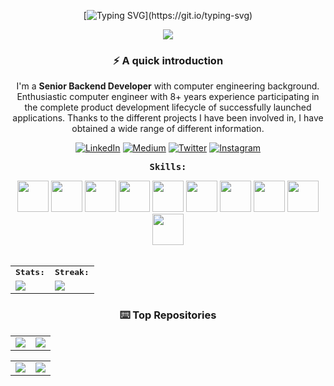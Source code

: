 <div align=center>
   
[![Typing SVG](https://readme-typing-svg.demolab.com?font=&pause=1000&color=EA538D&width=441&lines=Follow+the+white+rabbit+%2C+Neo+...)](https://git.io/typing-svg)

<img src="https://visitor-badge.laobi.icu/badge?page_id=erdemkosk" style="max-width:100%;">

### ⚡️ A quick introduction
I'm a **Senior Backend Developer** with computer engineering background. Enthusiastic computer engineer with 8+ years experience participating in the complete product development lifecycle of successfully launched applications.
Thanks to the different projects I have been involved in, I have obtained a wide range of different information.


[![LinkedIn](https://img.shields.io/badge/LinkedIn-0077B5?style=for-the-badge&logo=linkedin&logoColor=white)](https://www.linkedin.com/in/erdemkosk/)
[![Medium](https://img.shields.io/badge/Medium-333333?style=for-the-badge&logo=medium&logoColor=white)](https://medium.com/@erdemkosk)
[![Twitter](https://img.shields.io/badge/Twitter-1DA1F2?style=for-the-badge&logo=twitter&logoColor=white)](https://twitter.com/erdemkosk/)
[![Instagram](https://img.shields.io/badge/Instagram-E1306C?style=for-the-badge&logo=instagram&logoColor=white)](https://www.instagram.com/erdemkosk/)
 
<strong><samp>Skills:</samp></strong>
      </td>
   </tr>
   <tr>
      <td colspan="8">
         <img src="https://img.icons8.com/color/480/000000/nodejs.png" width=50></a>
         <img src="https://img.icons8.com/color/480/000000/git.png" width=50></a>
         <img src="https://img.icons8.com/color/480/000000/golang.png" width=50></a>
         <img src="https://img.icons8.com/color/480/000000/mongodb.png" width=50></a>
         <img src="https://img.icons8.com/color/480/000000/javascript.png" width=50></a>
         <img src="https://img.icons8.com/color/480/000000/typescript.png" width=50></a>
         <img src="https://img.icons8.com/color/480/000000/c-sharp-logo.png" width=50></a>
         <img src="https://img.icons8.com/color/480/000000/redis.png" width=50></a>
         <img src="https://img.icons8.com/color/480/000000/docker.png" width=50></a>
         <img src="https://img.icons8.com/color/480/000000/amazon-web-services.png" width=50></a>
      </td>
   </tr>
</table>
<div align=center>
<br>
<table>
   <tr>
      <td colspan="2">
         <strong><samp>Stats:</samp></strong>
      </td>
      <td colspan="2">
         <strong><samp>Streak:</samp></strong>
      </td>
   </tr>
   <tr>
      <td colspan="2" rowspan="2">
         <a href="https://github-readme-stats.vercel.app/api?username=erdemkosk&count_private=true&hide_border=true&show_icons=true&theme=radical">
         <img src="https://github-readme-stats-sigma-five.vercel.app/api?username=erdemkosk&count_private=true&hide_border=true&show_icons=true&theme=radical">
         </a>
      </td>
      <td colspan="2" rowspan="2">
         <a href="https://github-readme-streak-stats.herokuapp.com/?user=erdemkosk&hide_border=true&theme=radical">
         <img src="https://github-readme-streak-stats.herokuapp.com/?user=erdemkosk&hide_border=true&theme=radical">
         </a>
      </td>
   </tr>
</table>

### ⌨️ Top Repositories
   
<table>
   <tr>
      <td colspan="2" rowspan="2">
         <a href="https://github.com/erdemkosk/rabbitmq-mail-consumer-server">
         <img align="center" src="https://github-readme-stats-sigma-five.vercel.app/api/pin/?username=erdemkosk&repo=rabbitmq-mail-consumer-server&theme=radical" />
         </a>
      </td>
      <td colspan="2" rowspan="2">
         <a href="https://github.com/erdemkosk/jet-file-transfer">
         <img align="center" src="https://github-readme-stats-sigma-five.vercel.app/api/pin/?username=erdemkosk&repo=jet-file-transfer&theme=radical" />
         </a>
      </td>
   </tr>
</table>
<table>
   <tr>
      <td colspan="2" rowspan="2">
         <a href="https://github.com/erdemkosk/typescript-express-boilerplate ">
         <img align="center" src="https://github-readme-stats-sigma-five.vercel.app/api/pin/?username=erdemkosk&repo=typescript-express-boilerplate&theme=radical" />
         </a>
      </td>
      <td colspan="2" rowspan="2">     
         <a href="https://github.com/erdemkosk/coeus ">
         <img align="center" src="https://github-readme-stats-sigma-five.vercel.app/api/pin/?username=erdemkosk&repo=coeus&theme=radical" />
         </a>
      </td>
   </tr>
</table>

